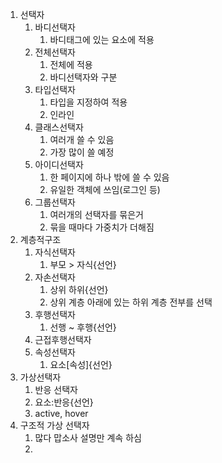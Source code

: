 1. 선택자
   1. 바디선택자
      1. 바디태그에 있는 요소에 적용
   2. 전체선택자
      1. 전체에 적용
      2. 바디선택자와 구분
   3. 타입선택자
      1. 타입을 지정하여 적용
      2. 인라인 
   4. 클래스선택자
      1. 여러개 쓸 수 있음
      2. 가장 많이 쓸 예정
   5. 아이디선택자
      1. 한 페이지에 하나 밖에 쓸 수 있음
      2. 유일한 객체에 쓰임(로그인 등)
   6. 그룹선택자
      1. 여러개의 선택자를 묶은거
      2. 묶을 때마다 가중치가 더해짐
2. 계층적구조
   1. 자식선택자
      1. 부모 > 자식{선언}
   2. 자손선택자
      1. 상위 하위{선언}
      2. 상위 계층 아래에 있는 하위 계층 전부를 선택
   3. 후행선택자
      1. 선행 ~ 후행{선언}
   4. 근접후행선택자
   5. 속성선택자
      1. 요소[속성]{선언}
3. 가상선택자
   1. 반응 선택자
   2. 요소:반응{선언}
   3. active, hover
4. 구조적 가상 선택자
   1. 많다 맙소사 설명만 계속 하심
   2. 